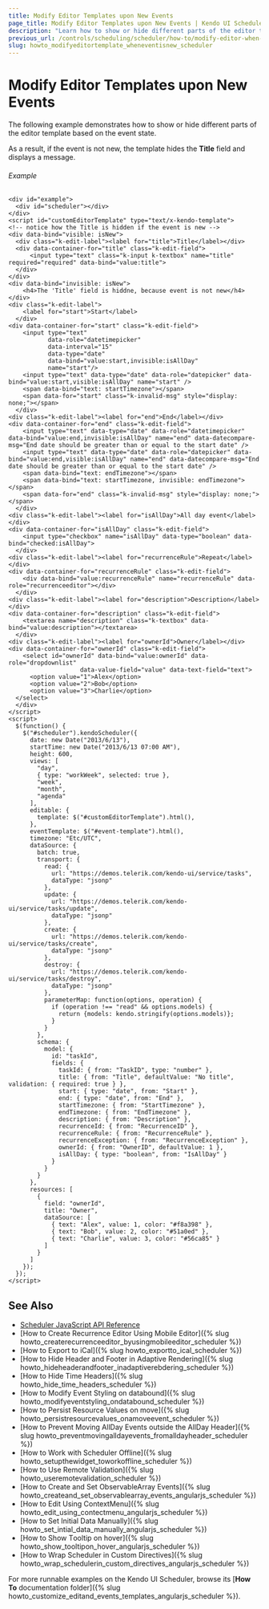 ```yaml
---
title: Modify Editor Templates upon New Events
page_title: Modify Editor Templates upon New Events | Kendo UI Scheduler
description: "Learn how to show or hide different parts of the editor template based on the event state in the Kendo UI Scheduler."
previous_url: /controls/scheduling/scheduler/how-to/modify-editor-when-event-is-new
slug: howto_modifyeditortemplate_wheneventisnew_scheduler
---
```


# Modify Editor Templates upon New Events

The following example demonstrates how to show or hide different parts of the editor template based on the event state.

As a result, if the event is not new, the template hides the **Title** field and displays a message.

###### Example

```dojo
<div id="example">
  <div id="scheduler"></div>
</div>
<script id="customEditorTemplate" type="text/x-kendo-template">
<!-- notice how the Title is hidden if the event is new -->
<div data-bind="visible: isNew">
  <div class="k-edit-label"><label for="title">Title</label></div>
  <div data-container-for="title" class="k-edit-field">
      <input type="text" class="k-input k-textbox" name="title" required="required" data-bind="value:title">
  </div>
</div>
<div data-bind="invisible: isNew">
    <h4>The 'Title' field is hiddne, because event is not new</h4>
</div>
<div class="k-edit-label">
    <label for="start">Start</label>
  </div>
<div data-container-for="start" class="k-edit-field">
    <input type="text"
           data-role="datetimepicker"
           data-interval="15"
           data-type="date"
           data-bind="value:start,invisible:isAllDay"
           name="start"/>
    <input type="text" data-type="date" data-role="datepicker" data-bind="value:start,visible:isAllDay" name="start" />
    <span data-bind="text: startTimezone"></span>
    <span data-for="start" class="k-invalid-msg" style="display: none;"></span>
  </div>
<div class="k-edit-label"><label for="end">End</label></div>
<div data-container-for="end" class="k-edit-field">
    <input type="text" data-type="date" data-role="datetimepicker" data-bind="value:end,invisible:isAllDay" name="end" data-datecompare-msg="End date should be greater than or equal to the start date" />
    <input type="text" data-type="date" data-role="datepicker" data-bind="value:end,visible:isAllDay" name="end" data-datecompare-msg="End date should be greater than or equal to the start date" />
    <span data-bind="text: endTimezone"></span>
    <span data-bind="text: startTimezone, invisible: endTimezone"></span>
    <span data-for="end" class="k-invalid-msg" style="display: none;"></span>
  </div>
<div class="k-edit-label"><label for="isAllDay">All day event</label></div>
<div data-container-for="isAllDay" class="k-edit-field">
    <input type="checkbox" name="isAllDay" data-type="boolean" data-bind="checked:isAllDay">
  </div>
<div class="k-edit-label"><label for="recurrenceRule">Repeat</label></div>
<div data-container-for="recurrenceRule" class="k-edit-field">
    <div data-bind="value:recurrenceRule" name="recurrenceRule" data-role="recurrenceeditor"></div>
  </div>
<div class="k-edit-label"><label for="description">Description</label></div>
<div data-container-for="description" class="k-edit-field">
    <textarea name="description" class="k-textbox" data-bind="value:description"></textarea>
  </div>
<div class="k-edit-label"><label for="ownerId">Owner</label></div>
<div data-container-for="ownerId" class="k-edit-field">
    <select id="ownerId" data-bind="value:ownerId" data-role="dropdownlist"
                    data-value-field="value" data-text-field="text">
      <option value="1">Alex</option>
      <option value="2">Bob</option>
      <option value="3">Charlie</option>
  </select>
  </div>
</script>
<script>
  $(function() {
    $("#scheduler").kendoScheduler({
      date: new Date("2013/6/13"),
      startTime: new Date("2013/6/13 07:00 AM"),
      height: 600,
      views: [
        "day",
        { type: "workWeek", selected: true },
        "week",
        "month",
        "agenda"
      ],
      editable: {
        template: $("#customEditorTemplate").html(),
      },
      eventTemplate: $("#event-template").html(),
      timezone: "Etc/UTC",
      dataSource: {
        batch: true,
        transport: {
          read: {
            url: "https://demos.telerik.com/kendo-ui/service/tasks",
            dataType: "jsonp"
          },
          update: {
            url: "https://demos.telerik.com/kendo-ui/service/tasks/update",
            dataType: "jsonp"
          },
          create: {
            url: "https://demos.telerik.com/kendo-ui/service/tasks/create",
            dataType: "jsonp"
          },
          destroy: {
            url: "https://demos.telerik.com/kendo-ui/service/tasks/destroy",
            dataType: "jsonp"
          },
          parameterMap: function(options, operation) {
            if (operation !== "read" && options.models) {
              return {models: kendo.stringify(options.models)};
            }
          }
        },
        schema: {
          model: {
            id: "taskId",
            fields: {
              taskId: { from: "TaskID", type: "number" },
              title: { from: "Title", defaultValue: "No title", validation: { required: true } },
              start: { type: "date", from: "Start" },
              end: { type: "date", from: "End" },
              startTimezone: { from: "StartTimezone" },
              endTimezone: { from: "EndTimezone" },
              description: { from: "Description" },
              recurrenceId: { from: "RecurrenceID" },
              recurrenceRule: { from: "RecurrenceRule" },
              recurrenceException: { from: "RecurrenceException" },
              ownerId: { from: "OwnerID", defaultValue: 1 },
              isAllDay: { type: "boolean", from: "IsAllDay" }
            }
          }
        }
      },
      resources: [
        {
          field: "ownerId",
          title: "Owner",
          dataSource: [
            { text: "Alex", value: 1, color: "#f8a398" },
            { text: "Bob", value: 2, color: "#51a0ed" },
            { text: "Charlie", value: 3, color: "#56ca85" }
          ]
        }
      ]
    });
  });
</script>
```

## See Also

* [Scheduler JavaScript API Reference](/api/javascript/ui/scheduler)
* [How to Create Recurrence Editor Using Mobile Editor]({% slug howto_createrecurrenceeditor_byusingmobileeditor_scheduler %})
* [How to Export to iCal]({% slug howto_exportto_ical_scheduler %})
* [How to Hide Header and Footer in Adaptive Rendering]({% slug howto_hideheaderandfooter_inadaptiverebdering_scheduler %})
* [How to Hide Time Headers]({% slug howto_hide_time_headers_scheduler %})
* [How to Modify Event Styling on databound]({% slug howto_modifyeventstyling_ondatabound_scheduler %})
* [How to Persist Resource Values on move]({% slug howto_persistresourcevalues_onamoveevent_scheduler %})
* [How to Prevent Moving AllDay Events outside the AllDay Header]({% slug howto_preventmovingalldayevents_fromalldayheader_scheduler %})
* [How to Work with Scheduler Offline]({% slug howto_setupthewidget_toworkoffline_scheduler %})
* [How to Use Remote Validation]({% slug howto_useremotevalidation_scheduler %})
* [How to Create and Set ObservableArray Events]({% slug howto_createand_set_observablearray_events_angularjs_scheduler %})
* [How to Edit Using ContextMenu]({% slug howto_edit_using_contectmenu_angularjs_scheduler %})
* [How to Set Initial Data Manually]({% slug howto_set_intial_data_manually_angularjs_scheduler %})
* [How to Show Тooltip on hover]({% slug howto_show_tooltipon_hover_angularjs_scheduler %})
* [How to Wrap Scheduler in Custom Directives]({% slug howto_wrap_schedulerin_custom_directives_angularjs_scheduler %})

For more runnable examples on the Kendo UI Scheduler, browse its [**How To** documentation folder]({% slug howto_customize_editand_events_templates_angularjs_scheduler %}).
